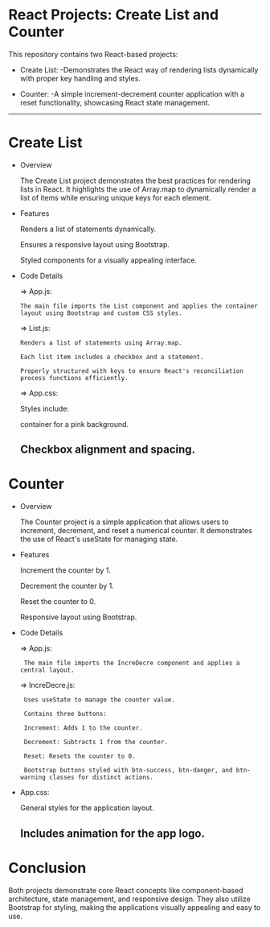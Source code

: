 # React Projects: Create List and Counter

This repository contains two React-based projects:

* Create List:
  -Demonstrates the React way of rendering lists dynamically with proper key handling and styles.

* Counter:
  -A simple increment-decrement counter application with a reset functionality, showcasing React state management.
---

# Create List

- Overview

   The Create List project demonstrates the best practices for rendering lists in React. It highlights the use of Array.map to dynamically render a list of items while ensuring unique keys 
   for each element.

- Features

     Renders a list of statements dynamically.

     Ensures a responsive layout using Bootstrap.

     Styled components for a visually appealing interface.

- Code Details

  => App.js:

      The main file imports the List component and applies the container layout using Bootstrap and custom CSS styles.

  => List.js:

      Renders a list of statements using Array.map.

      Each list item includes a checkbox and a statement.

      Properly structured with keys to ensure React's reconciliation process functions efficiently.

  => App.css:

     Styles include:

     container for a pink background.

     Checkbox alignment and spacing.
  ---

# Counter

   - Overview

     The Counter project is a simple application that allows users to increment, decrement, and reset a numerical counter. It demonstrates the use of React's useState for managing state.

   - Features

      Increment the counter by 1.

      Decrement the counter by 1.

      Reset the counter to 0.

      Responsive layout using Bootstrap.

  - Code Details

     => App.js:

         The main file imports the IncreDecre component and applies a central layout.

     => IncreDecre.js:

         Uses useState to manage the counter value.

         Contains three buttons:

         Increment: Adds 1 to the counter.

         Decrement: Subtracts 1 from the counter.

         Reset: Resets the counter to 0.

         Bootstrap buttons styled with btn-success, btn-danger, and btn-warning classes for distinct actions.

  - App.css:

      General styles for the application layout.

      Includes animation for the app logo.
    ---

# Conclusion

Both projects demonstrate core React concepts like component-based architecture, state management, and responsive design. They also utilize Bootstrap for styling, making the applications visually appealing and easy to use.
